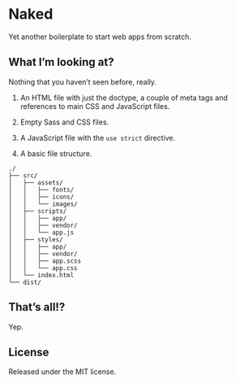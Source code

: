 # Naked

Yet another boilerplate to start web apps from scratch.

## What I’m looking at?

Nothing that you haven’t seen before, really.

1. An HTML file with just the doctype, a couple of meta tags and references
to main CSS and JavaScript files.

2. Empty Sass and CSS files.

3. A JavaScript file with the `use strict` directive.

4. A basic file structure.

```
./
├── src/
│   ├── assets/
│   │   ├── fonts/
│   │   ├── icons/
│   │   └── images/
│   ├── scripts/
│   │   ├── app/
│   │   ├── vendor/
│   │   └── app.js
│   ├── styles/
│   │   ├── app/
│   │   ├── vendor/
│   │   ├── app.scss
│   │   └── app.css
│   └── index.html
└── dist/
```

## That’s all!?

Yep.

## License

Released under the MIT license.
